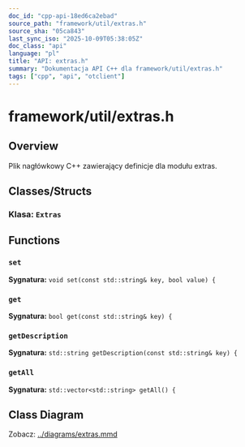 ```yaml
---
doc_id: "cpp-api-18ed6ca2ebad"
source_path: "framework/util/extras.h"
source_sha: "05ca843"
last_sync_iso: "2025-10-09T05:38:05Z"
doc_class: "api"
language: "pl"
title: "API: extras.h"
summary: "Dokumentacja API C++ dla framework/util/extras.h"
tags: ["cpp", "api", "otclient"]
---
```


# framework/util/extras.h

## Overview

Plik nagłówkowy C++ zawierający definicje dla modułu extras.

## Classes/Structs

### Klasa: `Extras`

## Functions

### `set`

**Sygnatura:** `void set(const std::string& key, bool value) {`

### `get`

**Sygnatura:** `bool get(const std::string& key) {`

### `getDescription`

**Sygnatura:** `std::string getDescription(const std::string& key) {`

### `getAll`

**Sygnatura:** `std::vector<std::string> getAll() {`

## Class Diagram

Zobacz: [../diagrams/extras.mmd](../diagrams/extras.mmd)
